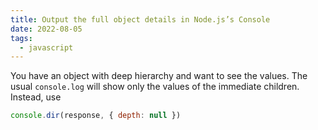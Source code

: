 ```yaml
---
title: Output the full object details in Node.js’s Console
date: 2022-08-05
tags:
  - javascript
---
```


You have an object with deep hierarchy and want to see the values. The usual `console.log` will show only the values of the immediate children. Instead, use

```javascript
console.dir(response, { depth: null })
```

